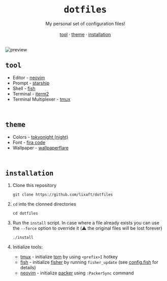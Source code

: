 <h1 align="center">
    <div align="center">
        <samp><b>dotfiles</b></samp>
    </div>
</h1>

<div align="center">
    My personal set of configuration files!
</div>

</br>

<div align="center">
    <a href="#tool">tool</a>
    ·
    <a href="#theme">theme</a>
    ·
    <a href="#installation">installation</a>
</div>

</br>


![preview](https://user-images.githubusercontent.com/61330762/209485333-1860e82d-f8f3-43e9-854b-353d7603005d.png)

## <samp><b>tool</b></samp>

- Editor - [neovim](https://github.com/neovim/neovim)
- Prompt - [starship](https://github.com/starship/starship)
- Shell - [fish](https://github.com/fish-shell/fish-shell)
- Terminal - [iterm2](https://iterm2.com/index.html)
- Terminal Multiplexer - [tmux](https://github.com/tmux/tmux)

</br>

## <samp><b>theme</b></samp>

- Colors - [tokyonight (night)](https://github.com/folke/tokyonight.nvim)
- Font - [fira code](https://github.com/ryanoasis/nerd-fonts/tree/master/patched-fonts/FiraCode)
- Wallpaper - [wallpaperflare](https://www.wallpaperflare.com/astronaut-space-black-background-artwork-wallpaper-gjfku)


</br>

## <samp><b>installation</b></samp>

1. Clone this repository
   ```shell
   git clone https://github.com/lixaft/dotfiles
   ```
   
2. `cd` into the clonned directories
   ```shell
   cd dotfiles
   ```
   
3. Run the `install` script. In case where a file already exists you can use the `--force` option to override it (⚠️ the original files will be lost forever)
   ```shell
   ./install
   ```
   
4. Initialize tools:
    * [tmux](https://github.com/tmux/tmux) - initialize [tpm](https://github.com/tmux-plugins/tpm) by using `<prefix>I` hotkey
    * [fish](https://github.com/fish-shell/fish-shell) - initialize [fisher](https://github.com/jorgebucaran/fisher) by running `fisher_update` (see [config.fish](https://github.com/lixaft/dotfiles/blob/main/src/.config/fish/config.fish) for details)
    * [neovim](https://github.com/neovim/neovim) - initialize [packer](https://github.com/wbthomason/packer.nvim) using `:PackerSync` command

